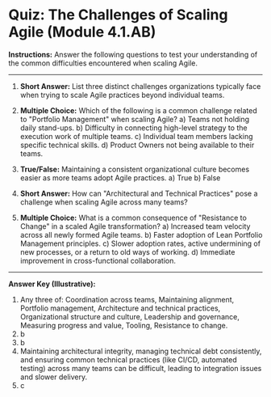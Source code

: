 # Quiz: The Challenges of Scaling Agile (Module 4.1.AB)

**Instructions:** Answer the following questions to test your understanding of the common difficulties encountered when scaling Agile.

---

1.  **Short Answer:** List three distinct challenges organizations typically face when trying to scale Agile practices beyond individual teams.

2.  **Multiple Choice:** Which of the following is a common challenge related to "Portfolio Management" when scaling Agile?
    a) Teams not holding daily stand-ups.
    b) Difficulty in connecting high-level strategy to the execution work of multiple teams.
    c) Individual team members lacking specific technical skills.
    d) Product Owners not being available to their teams.

3.  **True/False:** Maintaining a consistent organizational culture becomes easier as more teams adopt Agile practices.
    a) True
    b) False

4.  **Short Answer:** How can "Architectural and Technical Practices" pose a challenge when scaling Agile across many teams?

5.  **Multiple Choice:** What is a common consequence of "Resistance to Change" in a scaled Agile transformation?
    a) Increased team velocity across all newly formed Agile teams.
    b) Faster adoption of Lean Portfolio Management principles.
    c) Slower adoption rates, active undermining of new processes, or a return to old ways of working.
    d) Immediate improvement in cross-functional collaboration.

---
**Answer Key (Illustrative):**
1. Any three of: Coordination across teams, Maintaining alignment, Portfolio management, Architecture and technical practices, Organizational structure and culture, Leadership and governance, Measuring progress and value, Tooling, Resistance to change.
2. b
3. b
4. Maintaining architectural integrity, managing technical debt consistently, and ensuring common technical practices (like CI/CD, automated testing) across many teams can be difficult, leading to integration issues and slower delivery.
5. c